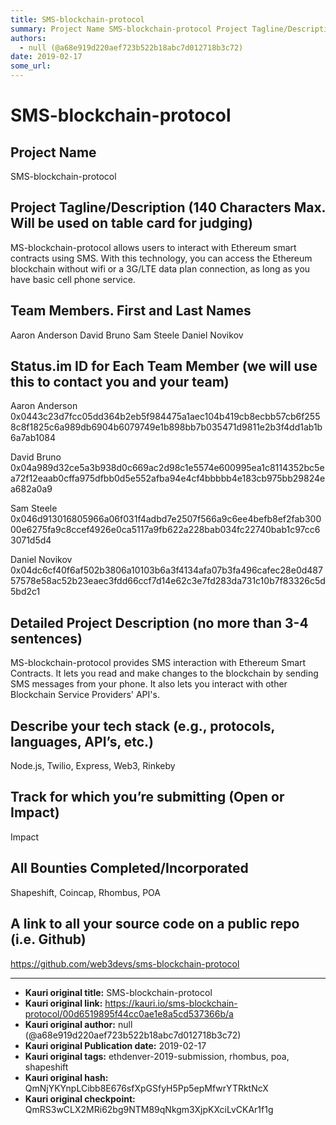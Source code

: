 ```yaml
---
title: SMS-blockchain-protocol
summary: Project Name SMS-blockchain-protocol Project Tagline/Description (140 Characters Max. Will be used on table card for judging) MS-blockchain-protocol allows users to interact with Ethereum smart contracts using SMS. With this technology, you can access the Ethereum blockchain without wifi or a 3G/LTE data plan connection, as long as you have basic cell phone service. Team Members. First and Last Names Aaron Anderson David Bruno Sam Steele Daniel Novikov Status.im ID for Each Team Member (we will
authors:
  - null (@a68e919d220aef723b522b18abc7d012718b3c72)
date: 2019-02-17
some_url: 
---
```


# SMS-blockchain-protocol


## Project Name
SMS-blockchain-protocol

## Project Tagline/Description (140 Characters Max. Will be used on table card for judging)
MS-blockchain-protocol allows users to interact with Ethereum smart contracts using SMS. With this technology, you can access the Ethereum blockchain without wifi or a 3G/LTE data plan connection, as long as you have basic cell phone service. 

## Team Members. First and Last Names
Aaron Anderson
David Bruno
Sam Steele
Daniel Novikov 

## Status.im ID for Each Team Member (we will use this to contact you and your team)
Aaron Anderson
0x0443c23d7fcc05dd364b2eb5f984475a1aec104b419cb8ecbb57cb6f2558c8f1825c6a989db6904b6079749e1b898bb7b035471d9811e2b3f4dd1ab1b6a7ab1084 

David Bruno
0x04a989d32ce5a3b938d0c669ac2d98c1e5574e600995ea1c8114352bc5ea72f12eaab0cffa975dfbb0d5e552afba94e4cf4bbbbb4e183cb975bb29824ea682a0a9

Sam Steele
0x046d913016805966a06f031f4adbd7e2507f566a9c6ee4befb8ef2fab30000e6275fa9c8ccef4926e0ca5117a9fb622a228bab034fc22740bab1c97cc63071d5d4 

Daniel Novikov 0x04dc6cf40f6af502b3806a10103b6a3f4134afa07b3fa496cafec28e0d48757578e58ac52b23eaec3fdd66ccf7d14e62c3e7fd283da731c10b7f83326c5d5bd2c1


## Detailed Project Description (no more than 3-4 sentences)
MS-blockchain-protocol provides SMS interaction with Ethereum Smart Contracts. It lets you read and make changes to the blockchain by sending SMS messages from your phone. It also lets you interact with other Blockchain Service Providers' API's.

## Describe your tech stack (e.g., protocols, languages, API’s, etc.)
Node.js, Twilio, Express, Web3, Rinkeby

## Track for which you’re submitting (Open or Impact)
Impact

## All Bounties Completed/Incorporated
Shapeshift, Coincap, Rhombus, POA

## A link to all your source code on a public repo (i.e. Github)

https://github.com/web3devs/sms-blockchain-protocol




---

- **Kauri original title:** SMS-blockchain-protocol
- **Kauri original link:** https://kauri.io/sms-blockchain-protocol/00d6519895f44cc0ae1e8a5cd537366b/a
- **Kauri original author:** null (@a68e919d220aef723b522b18abc7d012718b3c72)
- **Kauri original Publication date:** 2019-02-17
- **Kauri original tags:** ethdenver-2019-submission, rhombus, poa, shapeshift
- **Kauri original hash:** QmNjYKYnpLCibb8E676sfXpGSfyH5Pp5epMfwrYTRktNcX
- **Kauri original checkpoint:** QmRS3wCLX2MRi62bg9NTM89qNkgm3XjpKXciLvCKAr1f1g



